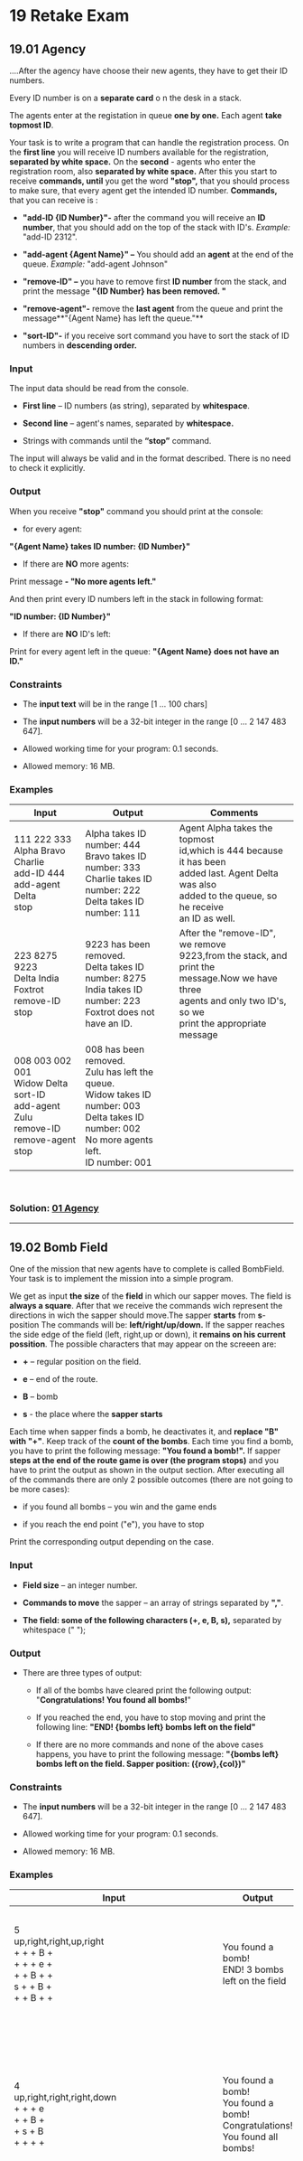 19 Retake Exam
==============

19.01 Agency
------------

….After the agency have choose their new agents, they have to get their ID
numbers.

Every ID number is on a **separate card** o n the desk in a stack.

The agents enter at the registation in queue **one by one.** Each agent **take
topmost ID**.

Your task is to write a program that can handle the registration process. On the
**first line** you will receive ID numbers available for the registration,
**separated by white space.** On the **second** - agents who enter the
registration room, also **separated by white space.** After this you start to
receive **commands, until** you get the word **"stop",** that you should process
to make sure, that every agent get the intended ID number. **Commands,** that
you can receive is :

-   **"add-ID {ID Number}"-** after the command you will receive an **ID
    number**, that you should add on the top of the stack with ID's. *Example:*
    "add-ID 2312".

-   **"add-agent {Agent Name}" –** You should add an **agent** at the end of the
    queue. *Example:* "add-agent Johnson"

-   **"remove-ID" –** you have to remove first **ID number** from the stack, and
    print the message **"{ID Number} has been removed. "**

-   **"remove-agent"-** remove the **last agent** from the queue and print the
    message**"{Agent Name} has left the queue."**

-   **"sort-ID"-** if you receive sort command you have to sort the stack of ID
    numbers in **descending order.**

### Input


The input data should be read from the console.

-   **First line** – ID numbers (as string), separated by **whitespace**.

-   **Second line** – agent's names, separated by **whitespace.**

-   Strings with commands until the **“stop”** command.

The input will always be valid and in the format described. There is no need to
check it explicitly.

### Output


When you receive **"stop"** command you should print at the console:

-   for every agent:

**"{Agent Name} takes ID number: {ID Number}"**

-   If there are **NO** more agents:

Print message **- "No more agents left."**

And then print every ID numbers left in the stack in following format:

**"ID number: {ID Number}"**

-   If there are **NO** ID's left:

Print for every agent left in the queue: **"{Agent Name} does not have an ID."**

### Constraints


-   The **input text** will be in the range [1 … 100 chars]

-   The **input numbers** will be a 32-bit integer in the range [0 … 2 147 483
    647].

-   Allowed working time for your program: 0.1 seconds.

-   Allowed memory: 16 MB.

### Examples

| **Input**                                                                                                          | **Output**                                                                                                                                                             | **Comments**                                                                                                                                                                        |
|--------------------------------------------------------------------------------------------------------------------|------------------------------------------------------------------------------------------------------------------------------------------------------------------------|-------------------------------------------------------------------------------------------------------------------------------------------------------------------------------------|
| 111 222 333 <br/> Alpha Bravo Charlie <br/> add-ID 444 <br/> add-agent Delta <br/> stop                            | Alpha takes ID number: 444 <br/> Bravo takes ID number: 333 <br/> Charlie takes ID number: 222 <br/> Delta takes ID number: 111                                        | Agent Alpha takes the topmost <br/> id,which is 444 because it has been <br/> added last. Agent Delta was also <br/> added to the queue, so he receive <br/> an ID as well.         |
| 223 8275 9223 <br/> Delta India Foxtrot <br/> remove-ID <br/> stop                                                 | 9223 has been removed. <br/> Delta takes ID number: 8275 <br/> India takes ID number: 223 <br/> Foxtrot does not have an ID.                                           | After the "remove-ID", we remove <br/> 9223,from the stack, and print the <br/> message.Now we have three <br/> agents and only two ID's, so we <br/> print the appropriate message |
| 008 003 002 001 <br/> Widow Delta <br/> sort-ID <br/> add-agent Zulu <br/> remove-ID <br/> remove-agent <br/> stop | 008 has been removed. <br/> Zulu has left the queue. <br/> Widow takes ID number: 003 <br/> Delta takes ID number: 002 <br/> No more agents left. <br/> ID number: 001 |                                                                                                                                                                                     |

<br/>

### Solution: <a title="01 Agency" href="https://github.com/TsvetanNikolov123/JAVA---Advanced/blob/master/19%20Retake%20Exam/p01_Agency/p01_Agency.java">01 Agency</a>

---

19.02 Bomb Field
----------------

One of the mission that new agents have to complete is called BombField. Your
task is to implement the mission into a simple program.

We get as input **the size** of the **field** in which our sapper moves. The
field is **always a square**. After that we receive the commands wich represent
the directions in wich the sapper should move.The sapper **starts** from
**s**-position The commands will be: **left/right/up/down.** If the sapper
reaches the side edge of the field (left, right,up or down), it **remains on his
current possition**. The possible characters that may appear on the screeen are:

-   **+** – regular position on the field.

-   **e** – end of the route.

-   **B** – bomb

-   **s** - the place where the **sapper starts**

Each time when sapper finds a bomb, he deactivates it, and **replace "B" with
"+"**. Keep track of the **count of the bombs**. Each time you find a bomb, you
have to print the following message: **"You found a bomb!".** If sapper **steps
at the end of the route game is over (the program stops)** and you have to print
the output as shown in the output section. After executing all of the commands
there are only 2 possible outcomes (there are not going to be more cases):

-   if you found all bombs – you win and the game ends

-   if you reach the end point ("e"), you have to stop

Print the corresponding output depending on the case.

### Input

-   **Field size** – an integer number.

-   **Commands to move** the sapper – an array of strings separated by **","**.

-   **The field: some of the following characters (+, e, B, s),** separated by
    whitespace (" ");

### Output


-   There are three types of output:

    -   If all of the bombs have cleared print the following output:
        "**Congratulations! You found all bombs!**"

    -   If you reached the end, you have to stop moving and print the following
        line: **"END! {bombs left} bombs left on the field"**

    -   If there are no more commands and none of the above cases happens, you
        have to print the following message: **"{bombs left} bombs left on the
        field. Sapper position: ({row},{col})"**

### Constraints


-   The **input numbers** will be a 32-bit integer in the range [0 … 2 147 483
    647].

-   Allowed working time for your program: 0.1 seconds.

-   Allowed memory: 16 MB.

### Examples

| **Input**                                                                                                                                                            | **Output**                                                                                        | **Comments**                                                                                                                                                                                                                                          |
|----------------------------------------------------------------------------------------------------------------------------------------------------------------------|---------------------------------------------------------------------------------------------------|-------------------------------------------------------------------------------------------------------------------------------------------------------------------------------------------------------------------------------------------------------|
| 5 <br/> up,right,right,up,right <br/> + + + B + <br/> + + + e + <br/> + + B + + <br/> s + + B + <br/> + + B + +                                                      | You found a bomb! <br/> END! 3 bombs left on the field                                            | After executing all of <br/> the commands,sapper <br/> move to the end <br/> point.But there are <br/> some boms left, so we <br/> print the information.                                                                                             |
| 4 <br/> up,right,right,right,down <br/> + + + e <br/> + + B + <br/> + s + B <br/> + + + +                                                                            | You found a bomb! <br/> You found a bomb! <br/> Congratulations! You found all bombs!             | The sapper reached the <br/> end of the field, so he <br/> remains hes position <br/> and we print the <br/> message. After all the <br/> bombs are found, we <br/> should stop the <br/> program and print the <br/> appropriate message.            |
| 6 <br/> left,left,down,right,up,left,left,down,down,down <br/> + + + + + + <br/> e + + + B + <br/> + + B s + + <br/> + + + + + + <br/> B + + + B + <br/> + + B + + + | You found a bomb! <br/> You found a bomb! <br/> 3 bombs left on the field. Sapper position: (5,0) | The sapper finds a <br/> bomb, then he steps on <br/> it again, but it does not <br/> count. After executing <br/> all comands sapper did <br/> not reach the end and <br/> did not found all <br/> bombs, so we print the <br/> appropriate message. |

<br/>

### Solution: <a title="02 Bomb Field" href="https://github.com/TsvetanNikolov123/JAVA---Advanced/blob/master/19%20Retake%20Exam/p02_Bomb_Field/p02_Bomb_Field.java">02 Bomb Field</a>

--- 

19.03 MISSION
-------------

*One of the task for the agent candidates is to decrypt the intercepted list of
missions and their ratings.*

Your task is to decrypt the list and print the missions and their ratings. You
will be given decrypted lines, which will contain the name of the mission and
it\`s rating. You will also receive whether the mission is a complete or failed.
After you receive a command **Decrypt**, you have to print the information about
the **completed mission with biggest rating and the failed mission with biggest
rating.** To be valid, a line should contain the following:

-   Contain the word **“MISSION”** in it. Between each character, there might be
    some other characters. **If the line does not contain that word, it is
    considered invalid.**

-   All the **lower-case letters** will be **the name of the mission**.

-   The **sum of all digits** will be **mission\`s rating.**

-   If the string contains **“C”** the mission is considered completed, if it
    contains **“X”,** it is considered failed. (the input will **always contain
    one** of the characters)

**Example: “MbIS2omSb68fIiO468Ce9ldN” –** this is a valid example; it contains
the word **MISSION,** the name of the mission is **bombfield,** and the rating
is: **2 + 6 + 8 + 4 + 6 + 8 + 9= 43;** it also contains the letter **“C”**,
which makes it a completed mission.

### Input / Constrains

-   You will receive encrypted lines of input until you receive **“Decrypt”**

-   the input will always be **valid** (no whitespaces)

-   there will always be at least **one complete** and **one failed mission**

###  Output

-   On the first line print **“Completed mission {mission name} with rating:
    {rating}”**

-   On the second line print **“Failed mission {mission name} with rating:
    {rating}”**

### Examples

| **Input**                                                                                                                                                                                                                                                                                                                                                                                                                                                                                                                                     | **Output**                                                                                |
|-----------------------------------------------------------------------------------------------------------------------------------------------------------------------------------------------------------------------------------------------------------------------------------------------------------------------------------------------------------------------------------------------------------------------------------------------------------------------------------------------------------------------------------------------|-------------------------------------------------------------------------------------------|
| MbIS2omSb68fIiO468Ce9ldN <br/> 59Mmy\#c4oS\^p12C%3XlaIs\$4mO!a <br/> Mt56rIa\#12ck\$SXiSnIg%ON463 <br/> ro7Mck4IetS561VlauSInO\$c\#h24N\^ <br/> Decrypt                                                                                                                                                                                                                                                                                                                                                                                       | Completed mission bombfield with rating: 43 <br/> Failed mission tracking with rating: 27 |
| **Comment**                                                                                                                                                                                                                                                                                                                                                                                                                                                                                                                                   |                                                                                           |
| The first line is valid and the mission is completed (**bombfield**). The mission's rating is **43**. The **second line is invalid** since it **does not contain the word “MISSION”.** The **third line is also valid**: failed mission (**tracking**) with rating **27**. The **last line is also valid**: completed mission with rating **29**. We print the **bombfield for our completed mission since it has biggest rating of all completed mission that we encountered**. The **tracking is our only failed mission,** so we print it. |                                                                                           |
|                                                                                                                                                                                                                                                                                                                                                                                                                                                                                                                                               |                                                                                           |
| **Input**                                                                                                                                                                                                                                                                                                                                                                                                                                                                                                                                     | **Output**                                                                                |
| aM\#\@n%aXpIla4554sSmaS%\#1N <br/> M\#Is5S6CpS%&IO655\#\^321\*Ny <br/> 143cMIlo\^4CsStr\@Si\$4I6dRi\*O(9)uNm <br/> Mp%rX\@eIsiS&\*dentSguIaOrdNi76n3g <br/> M(\*8I234C\^\$\#53ToEVlRiI64I <br/> Mho\@\#I4sS\^6CtS\*ag\^IO12)3N(%9es <br/> MbIo5\*+S3\$4-7mS\@bIf\^iOe\#X4l\*8N!d <br/> M24I2\^45kCle%bTsi\#E\$elRl\^I\*XIa <br/> 34MmyI6cCoT3bE45aR2ctXer4Ii3A12um Decrypt                                                                                                                                                                    | Completed mission spy with rating: 33 <br/> Failed mission bombfield with rating: 31      |

<br/>

### Solution: <a title="03 MISSION" href="https://github.com/TsvetanNikolov123/JAVA---Advanced/blob/master/19%20Retake%20Exam/p03_Mission/p03_Mission.java">03 MISSION</a>

---

19.04 Agents
------------

After the agents had joined the agency, it is time to get their missions. Your
task is to write a program that store every agent, missions that he has assigned
for and rating for every mission. First you will receive receive information
about the agents, missions and rating until you get the word **"registration".**
This is called "the registration phase" and it may contains two type of
information – **mission (String) with rating (floating point number)** or
**agent name (String).**

-   If it starts with **"\#",** it's a mission. Missions are in the following
    format: **"\#{missionName}:{missionRating}".**

-   If **last 3 characters** starts with **"0",** then it's an agent.

When the registration phase is over, the operation phase starts. In this phase
you will get commands that you have to implement to your program. Format and
commands are shown below:

**{command}-\>{commandArguments}**, until the word **"operate".
CommandArguments** will vary, depend on command. Commands that you can receive
in this phase are:

-   If command is **"assign" – line format will be:
    assign-\>{agentName}-\>{missionName}.** Your task is to assign a mission
    with its rating to a given agent. **(One agent cannot assign a mission
    twice, but one mission can be assigned to many agents.) ONLY REGISTERED
    MISSION CAN BE ASSIGNED.**

-   If command is **"abort" – line format will be: abort-\>{missionName}.**
    Remove a mission from every agent that is assigned to it **(one or many).**

-   If command is **"change" – line format will be:
    change-\>{agentName}-\>{agentName}.** Swap the missions with their ratings,
    of the two given agents **(they are always be valid)**.

    **After all the commands are executed, if some agent has no missions, he has
    to be deleted.**

At the end you have to print the info for the agents with the **missions,** in
**descending order by their total missions rating** in following format:
**"Agent: {agentName} - Total Rating: {totalRating}"**, and then for each agent
print their missions and ratings in **descending order by mission rating** in
format : **"- {missionName} -\> {missionRating}"** . If you have equal sum of
ratings, **keep the order of the assignment**. See the examples.

### Input

-   Strings in format format: **"\#{missionName}:{missionRating}",** or
    "**{agentName}"** until the **"registration"** command.

-   Strings in format **"{command}-\>{commandArguments} ",** until the
    "**operate"** command.

### Output

-   Print all agents and their missions ordered as mentioned above in format:

>   Agent: {agentName} - Total Rating: {totalRating}

>   \- {missionName} -\> {missionRating}

>   **…**

### Constraints

-   the strings may contain any ASCII character except from **(:, -, \>)**

-   the floating point numbers will be in range **[0 - 10000]**

### Examples

| **Input**                                                                                                                                                                                                                                                                                                                                          | **Output**                                                                                                                                                                                                     |
|----------------------------------------------------------------------------------------------------------------------------------------------------------------------------------------------------------------------------------------------------------------------------------------------------------------------------------------------------|----------------------------------------------------------------------------------------------------------------------------------------------------------------------------------------------------------------|
| \#BombField:10.45 <br/> Alpha005 <br/> Delta008 <br/> \#Hostages:9.65 <br/> \#Spying:8.35 <br/> Zulu011 <br/> registration <br/> assign-\>Delta008-\>\#BombField <br/> assign-\>Alpha005-\>\#Hostages <br/> assign-\>Zulu011-\>\#Spying <br/> operate                                                                                              | Agent: Delta008 - Total Rating: 10.45 <br/> - \#BombField -\> 10.45 <br/> Agent: Alpha005 - Total Rating: 9.65 <br/> - \#Hostages -\> 9.65 <br/> Agent: Zulu011 - Total Rating: 8.35 <br/> - \#Spying -\> 8.35 |
| \#BombField:10.45 <br/> Alpha005 <br/> Delta008 <br/> \#Hostages:9.65 <br/> \#Spying:8.35 <br/> Zulu011 <br/> registration <br/> assign-\>Alpha005-\>\#Hostages <br/> assign-\>Zulu011-\>\#Spying <br/> assign-\>Delta008-\>\#BombField <br/> abort-\>\#Spying <br/> assign-\>Delta008-\>\#Spying <br/> assign-\>Alpha005-\>\#Spying <br/> operate | Agent: Delta008 - Total Rating: 18.80 <br/> - \#BombField -\> 10.45 <br/> - \#Spying -\> 8.35 <br/> Agent: Alpha005 - Total Rating: 18.00 <br/> - \#Hostages -\> 9.65 <br/> - \#Spying -\> 8.35                |
| \#Guarding:13.54 <br/> \#Undercover:18.85 <br/> \#Spying:8.35 <br/> \#BombField:10.45 <br/> Bond007 <br/> K001 <br/> registration <br/> assign-\>Bond007-\>\#Undercover <br/> assign-\>Bond007-\>\#BombField <br/> assign-\>K001-\>\#Guarding <br/> assign-\>K001-\>\#Spying <br/> abort-\>\#Guarding <br/> change-\>Bond007-\>K001 <br/> operate  | Agent: K001 - Total Rating: 29.30 <br/> - \#Undercover -\> 18.85 <br/> - \#BombField -\> 10.45 <br/> Agent: Bond007 - Total Rating: 8.35 <br/> - \#Spying -\> 8.35                                             |

<br/>

### Solution: <a title="04 Agents" href="https://github.com/TsvetanNikolov123/JAVA---Advanced/blob/master/19%20Retake%20Exam/p04_Agents/p04_Agents.java">04 Agents</a>

---